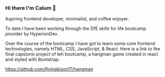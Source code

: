 ### Hi there I'm Calum 👋

Aspiring frontend developer, minimalist, and coffee enjoyer.

To date I have been working through the DfE skills for life bootcamp provider by HyperionDev.

Over the course of the bootcamp I have got to learn some core frontend technologies, namely HTML, CSS, JavaScript, & React.
Here is a link to the final capstone project of teh bootcamp, a hangman game created in react and styled with Bootstrap:

https://github.com/flyingbison17/hangman





